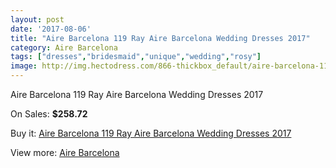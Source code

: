 ```yaml
---
layout: post
date: '2017-08-06'
title: "Aire Barcelona 119 Ray Aire Barcelona Wedding Dresses 2017"
category: Aire Barcelona
tags: ["dresses","bridesmaid","unique","wedding","rosy"]
image: http://img.hectodress.com/866-thickbox_default/aire-barcelona-119-ray-aire-barcelona-wedding-dresses-2013.jpg
---
```

Aire Barcelona 119 Ray Aire Barcelona Wedding Dresses 2017

On Sales: **$258.72**
<a href="https://www.hectodress.com/aire-barcelona/576-aire-barcelona-119-ray-aire-barcelona-wedding-dresses-2013.html"><amp-img layout="responsive" width="600" height="600" src="//img.hectodress.com/866-thickbox_default/aire-barcelona-119-ray-aire-barcelona-wedding-dresses-2013.jpg" alt="Aire Barcelona 119 Ray Aire Barcelona Wedding Dresses 2017 0" /></a>
<a href="https://www.hectodress.com/aire-barcelona/576-aire-barcelona-119-ray-aire-barcelona-wedding-dresses-2013.html"><amp-img layout="responsive" width="600" height="600" src="//img.hectodress.com/867-thickbox_default/aire-barcelona-119-ray-aire-barcelona-wedding-dresses-2013.jpg" alt="Aire Barcelona 119 Ray Aire Barcelona Wedding Dresses 2017 1" /></a>

Buy it: [Aire Barcelona 119 Ray Aire Barcelona Wedding Dresses 2017](https://www.hectodress.com/aire-barcelona/576-aire-barcelona-119-ray-aire-barcelona-wedding-dresses-2013.html "Aire Barcelona 119 Ray Aire Barcelona Wedding Dresses 2017")

View more: [Aire Barcelona](https://www.hectodress.com/7-aire-barcelona "Aire Barcelona")